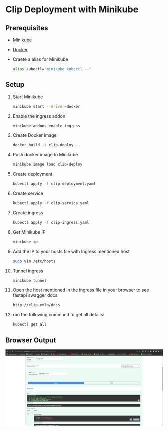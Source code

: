 # Clip Deployment with Minikube

## Prerequisites

- [Minikube](https://minikube.sigs.k8s.io/docs/start/)
- [Docker](https://docs.docker.com/get-docker/)
- Craete a alias for Minikube

    ```bash
    alias kubectl="minikube kubectl --"
    ```

## Setup

1. Start Minikube

    ```bash
    minikube start --driver=docker
    ```
2. Enable the ingress addon

    ```bash
    minikube addons enable ingress
    ```
3. Create Docker image

    ```bash
    docker build -t clip-deploy .
    ```
4. Push docker image to Minikube

    ```bash
    minikube image load clip-deploy
    ```
5. Create deployment

    ```bash
    kubectl apply -f clip-deployment.yaml
    ```
6. Create service

    ```bash
    kubectl apply -f clip-service.yaml
    ```
7. Create ingress

    ```bash
    kubectl apply -f clip-ingress.yaml
    ```
8. Get Minikube IP

    ```bash
    minikube ip
    ```
9. Add the IP to your hosts file with Ingress mentioned host

    ```bash
    sudo vim /etc/hosts
    ```
10. Tunnel ingress

    ```bash
    minikube tunnel
    ```
11. Open the host mentioned in the ingress file in your browser to see fastapi swagger docs

    ```bash
    http://clip.emlo/docs
    ```
12. run the following command to get all details:
    
    ```bash
    kubectl get all
    ```

## Browser Output

![Swagger Docs](/images/clip1.png)
